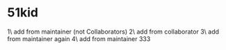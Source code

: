 # 51kid
1\ add from maintainer (not Collaborators)
2\ add from collaborator 
3\ add from maintainer again
4\ add from maintainer 333